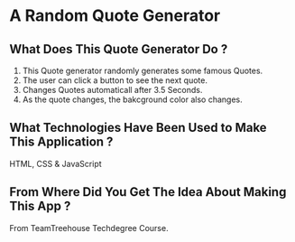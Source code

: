 # A Random Quote Generator

## What Does This Quote Generator Do ?

1. This Quote generator randomly generates some famous Quotes.
2. The user can click a button to see the next quote.
3. Changes Quotes automaticall after 3.5 Seconds.
4. As the quote changes, the bakcground color also changes.

## What Technologies Have Been Used to Make This Application ?

HTML, CSS & JavaScript

## From Where Did You Get The Idea About Making This App ?

From TeamTreehouse Techdegree Course.
